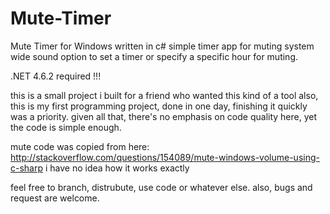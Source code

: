 # Mute-Timer
Mute Timer for Windows written in c#
simple timer app for muting system wide sound
option to set a timer or specify a specific hour for muting.

.NET 4.6.2 required !!!


this is a small project i built for a friend who wanted this kind of a tool
also, this is my first programming project, done in one day, finishing it quickly was a priority.
given all that, there's no emphasis on code quality here, yet the code is simple enough.


mute code was copied from here:
http://stackoverflow.com/questions/154089/mute-windows-volume-using-c-sharp
i have no idea how it works exactly

feel free to branch, distrubute, use code or whatever else.
also, bugs and request are welcome.

